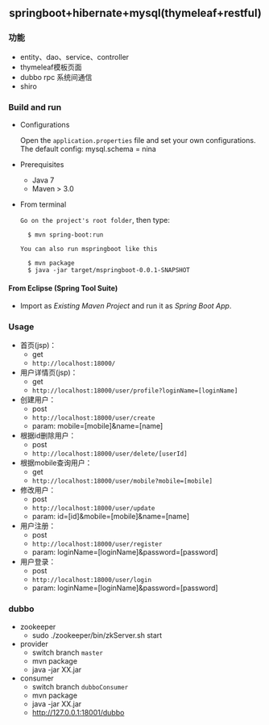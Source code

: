 ## <center>springboot+hibernate+mysql(thymeleaf+restful)</center>

### 功能
+ entity、dao、service、controller
+ thymeleaf模板页面
+ dubbo rpc 系统间通信
+ shiro

### Build and run

+ Configurations

	Open the `application.properties` file and set your own configurations.
	The default config: mysql.schema = nina

+ Prerequisites

	- Java 7
	- Maven > 3.0

+ From terminal

	`Go on the project's root folder`, then type:

    	$ mvn spring-boot:run

	`You can also run mspringboot like this`
	
		$ mvn package
		$ java -jar target/mspringboot-0.0.1-SNAPSHOT
		
		
#### From Eclipse (Spring Tool Suite)

+ Import as *Existing Maven Project* and run it as *Spring Boot App*.


### Usage

- 首页(jsp)：
	- get
	- `http://localhost:18000/`
- 用户详情页(jsp)：
	- get
	- `http://localhost:18000/user/profile?loginName=[loginName]`
- 创建用户：
	- post
	- `http://localhost:18000/user/create`
	- param: mobile=[mobile]&name=[name]
- 根据id删除用户：
	- post
	- `http://localhost:18000/user/delete/[userId]`
- 根据mobile查询用户：
	- get
	- `http://localhost:18000/user/mobile?mobile=[mobile]`
- 修改用户：
	- post
	- `http://localhost:18000/user/update`
	- param: id=[id]&mobile=[mobile]&name=[name]
- 用户注册：
	- post
	- `http://localhost:18000/user/register`
	- param: loginName=[loginName]&password=[password]
- 用户登录：
	- post
	- `http://localhost:18000/user/login`
	- param: loginName=[loginName]&password=[password]
	
### dubbo

+ zookeeper
	- sudo ./zookeeper/bin/zkServer.sh start
+ provider
	- switch branch `master`
	- mvn package
	- java -jar XX.jar
+ consumer
	- switch branch `dubboConsumer`
	- mvn package
	- java -jar XX.jar
	- http://127.0.0.1:18001/dubbo